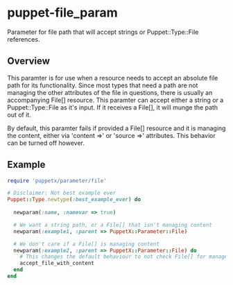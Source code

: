 puppet-file_param
=================

Parameter for file path that will accept strings or Puppet::Type::File
references.

Overview
--------

This paramter is for use when a resource needs to accept an absolute
file path for its functionality. Since most types that need a path are
not managing the other attributes of the file in questions, there is
usually an accompanying File[] resource. This paramter can accept either
a string or a Puppet::Type::File as it's input. If it receives a File[],
it will munge the path out of it.

By default, this paramter fails if provided a File[] resource and it is
managing the content, either via 'content =>' or 'source =>' attributes.
This behavior can be turned off however.

Example
-------
```ruby
require 'puppetx/parameter/file'

# Disclaimer: Not best example ever
Puppet::Type.newtype(:best_example_ever) do
        
  newparam(:name, :namevar => true)

  # We want a string path, or a File[] that isn't managing content  
  newparam(:example1, :parent => PuppetX::Parameter::File)

  # We don't care if a File[] is managing content
  newparam(:example2, :parent => PuppetX::Parameter::File) do
    # This changes the default behaviour to not check File[] for managed content, and just extract the path
    accept_file_with_content
  end
end
```
